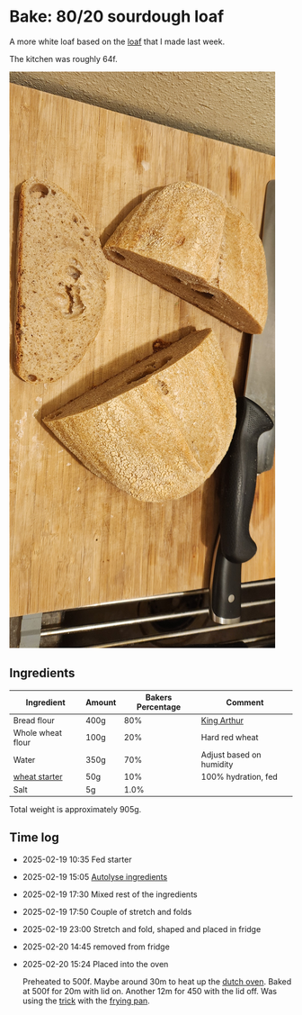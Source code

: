 # Bake: 80/20 sourdough loaf

A more white loaf based on the [loaf](../958) that I made last week.

The kitchen was roughly 64f.

![sourdough](./bread.jpg)

## Ingredients

| Ingredient              | Amount | Bakers Percentage | Comment                  |
| ----------------------- | ------ | ----------------- | ------------------------ |
| Bread flour             | 400g   | 80%               | [King Arthur](../642)    |
| Whole wheat flour       | 100g   | 20%               | Hard red wheat           |
| Water                   | 350g   | 70%               | Adjust based on humidity |
| [wheat starter](../742) | 50g    | 10%               | 100% hydration, fed      |
| Salt                    | 5g     | 1.0%              |                          |

Total weight is approximately 905g.

## Time log

- 2025-02-19 10:35 Fed starter
- 2025-02-19 15:05 [Autolyse ingredients](../911)
- 2025-02-19 17:30 Mixed rest of the ingredients
- 2025-02-19 17:50 Couple of stretch and folds
- 2025-02-19 23:00 Stretch and fold, shaped and placed in fridge
- 2025-02-20 14:45 removed from fridge
- 2025-02-20 15:24 Placed into the oven

  Preheated to 500f. Maybe around 30m to heat up the [dutch oven](../963). Baked at 500f for 20m with lid on. Another 12m for 450 with the lid off. Was using the [trick](../913) with the [frying pan](../964).